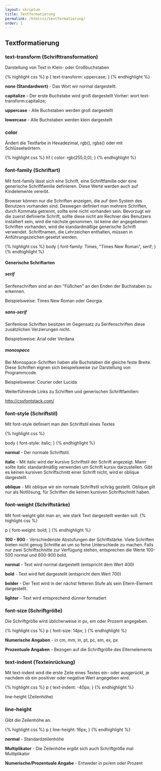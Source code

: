 ```yaml
---
layout: skriptum
title: Textformatierung
permalink: /htmlcss/textformatierung/
order: 1
---
```

## Textformatierung


### text-transform (Schrifttransformation)

Darstellung von Text in Klein- oder Großbuchstaben

{% highlight css %}
p {
  text-transform: uppercase;
}
{% endhighlight %}

**none (Standardwert)** - Das Wort wir normal dargestellt.

**capitalize** - Der erste Buchstabe wird groß dargestellt Vorher: wort text-transform:capitalize;

**uppercase** - Alle Buchstaben werden groß dargestellt

**lowercase** - Alle Buchstaben werden klein dargestellt

### color

Ändert die Textfarbe in Hexadezimal, rgb(), rgba() oder mit Schlüsselwörtern.

{% highlight css %}
h1 {
  color: rgb(255,0,0);
}
{% endhighlight %}

### font-family (Schriftart)

Mit font-family lässt sich eine Schrift, eine Schriftfamilie oder eine generische Schriftfamilie definieren. Diese Werte werden auch auf Kindelemente vererbt.

Browser können nur die Schriften anzeigen, die auf dem System des Benutzers vorhanden sind. Deswegen definiert man mehrere Schriften, durch Kommata getrennt, sollte eine nicht vorhanden sein. Bevorzugt wir die zuerst definierte Schrift, sollte diese nicht am Rechner des Benutzers installiert sein, wird die nächste genommen. Ist keine der angegebenen Schriften vorhanden, wird die standardmäßige generische Schrift verwendet. Schriftnamen, die Lehrzeichen enthalten, müssen in Anführungszeichen gesetzt werden.

{% highlight css %}
body { 
  font-family: Times, "Times New Roman", serif;
}
{% endhighlight %}

#### Generische Schriftarten

##### serif

Serifenschriften sind an den "Füßchen" an den Enden der Buchstaben zu erkennen.

Beispielsweise: Times New Roman oder Georgia.

##### sans-serif

Serifenlose Schriften besitzen im Gegensatz zu Serifenschriften diese zusätzlichen Verzierungen nicht.

Beispielsweise: Arial oder Verdana


##### monospace

Bei Monospace-Schriften haben alle Buchstaben die gleiche feste Breite. Diese Schriften eignen sich beispielsweise zur Darstellung von Programmcode.

Beispielsweise: Courier oder Lucida 

Weiterführende Links zu Schriften und generischen Schriftfamilien:

<http://cssfontstack.com/>

###  font-style (Schriftstil)

Mit font-style definiert man den Schriftstil eines Textes

{% highlight css %}

body { 
  font-style: italic;
}
{% endhighlight %}

**normal** - Der normale Schriftstil.

**italic** - Mit italic wird der kursive Schriftstil der Schrift angezeigt. Mann sollte italic standardmäßig verwenden um Schrift kursiv darzustellen. Gibt es keinen kursiven Schriftschnitt einer Schrift nicht, wird er oblique dargestellt.

**oblique** - Mit oblique wir ein normale Schriftstil schräg gestellt. Oblique gilt nur als Notlösung, für Schriften die keinen kursiven Schriftschnitt haben.




### font-weight (Schriftstärke)

Mit font-weight gibt man an, wie stark Text dargestellt werden soll.
{% highlight css %}
	
p {
    font-weight: bold;
}
{% endhighlight %}

**100 - 900** - Verschiedenste Abstufungen der Schriftstärke. Viele Schriften bieten nicht genug Schnitte an um so feine Unterschiede zu machen. Falls nur zwei Schriftschnitte zur Verfügung stehen, entsprechen die Werte 100-500 normal und 600-900 bold.

**normal** - Text wird normal dargestellt (entspricht dem Wert 400)

**bold** - Text wird fett dargestellt (entspricht dem Wert 700)

**bolder** - Der Text wird in der nächst fetteren Stufe als sein Eltern-Element dargestellt.

**lighter** - Text wird entsprechend dünner formatiert


### font-size (Schriftgröße)

Die Schriftgröße wird üblicherweise in px, em oder Prozent angegeben.

{% highlight css %}
p {
    font-size: 14px;
}
{% endhighlight %}

**Numerische Angaben** - in cm, mm, in, pt, pc, em, ex, px

**Prozentuale Angaben** - Bezogen auf die Schriftgröße des Elternelements

### text-indent (Texteinrückung)

Mit text-indent wird die erste Zeile eines Textes ein- oder ausgerückt, je nachdem ob ein positiver oder negative Wert angegeben wird.

{% highlight css %}
p {
    text-indent: -40px;
}
{% endhighlight %}

line-height (Zeilenhöhe)

### line-height 
Gibt die Zeilenhöhe an.

{% highlight css %}
p {
    line-height: 16px;
}
{% endhighlight %}

**normal** - Standardzeilenhöhe 

**Multiplikator** - Die Zeilenhöhe ergibt sich auch Schriftgröße mal Multiplikator

**Numerische/Prozentuale Angabe** - Entweder in px/em oder Prozent 
